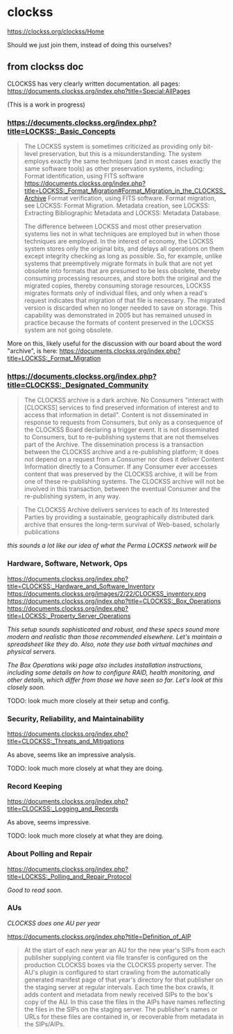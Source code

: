 clockss
=======
https://clockss.org/clockss/Home

Should we just join them, instead of doing this ourselves?

from clockss doc
----------------
CLOCKSS has very clearly written documentation.
all pages: https://documents.clockss.org/index.php?title=Special:AllPages

(This is a work in progress)


### https://documents.clockss.org/index.php?title=LOCKSS:_Basic_Concepts
>The LOCKSS system is sometimes criticized as providing only bit-level preservation, but this is a misunderstanding. The system employs exactly the same techniques (and in most cases exactly the same software tools) as other preservation systems, including:
>  Format identification, using FITS software https://documents.clockss.org/index.php?title=LOCKSS:_Format_Migration#Format_Migration_in_the_CLOCKSS_Archive
>  Format verification, using FITS software.
>  Format migration, see LOCKSS: Format Migration.
>  Metadata creation, see LOCKSS: Extracting Bibliographic Metadata and LOCKSS: Metadata Database.
>
>The difference between LOCKSS and most other preservation systems lies not in what techniques are employed but in when those techniques are employed. In the interest of economy, the LOCKSS system stores only the original bits, and delays all operations on them except integrity checking as long as possible. So, for example, unlike systems that preemptively migrate formats in bulk that are not yet obsolete into formats that are presumed to be less obsolete, thereby consuming processing resources, and store both the original and the migrated copies, thereby consuming storage resources, LOCKSS migrates formats only of individual files, and only when a read's request indicates that migration of that file is necessary. The migrated version is discarded when no longer needed to save on storage. This capability was demonstrated in 2005 but has remained unused in practice because the formats of content preserved in the LOCKSS system are not going obsolete.

More on this, likely useful for the discussion with our board about the word "archive", is here: https://documents.clockss.org/index.php?title=LOCKSS:_Format_Migration

### https://documents.clockss.org/index.php?title=CLOCKSS:_Designated_Community

>The CLOCKSS archive is a dark archive. No Consumers "interact with [CLOCKSS] services to find preserved information of interest and to access that information in detail". Content is not disseminated in response to requests from Consumers, but only as a consequence of the CLOCKSS Board declaring a trigger event. It is not disseminated to Consumers, but to re-publishing systems that are not themselves part of the Archive. The dissemination process is a transaction between the CLOCKSS archive and a re-publishing platform; it does not depend on a request from a Consumer nor does it deliver Content Information directly to a Consumer. If any Consumer ever accesses content that was preserved by the CLOCKSS archive, it will be from one of these re-publishing systems. The CLOCKSS archive will not be involved in this transaction, between the eventual Consumer and the re-publishing system, in any way.

>The CLOCKSS Archive delivers services to each of its Interested Parties by providing a sustainable, geographically distributed dark archive that ensures the long-term survival of Web-based, scholarly publications

_this sounds a lot like our idea of what the Perma LOCKSS network will be_

### Hardware, Software, Network, Ops

https://documents.clockss.org/index.php?title=CLOCKSS:_Hardware_and_Software_Inventory
https://documents.clockss.org/images/2/22/CLOCKSS_inventory.png
https://documents.clockss.org/index.php?title=CLOCKSS:_Box_Operations
https://documents.clockss.org/index.php?title=LOCKSS:_Property_Server_Operations

_This setup sounds sophisticated and robust, and these specs sound more modern and realistic than those recommended elsewhere. Let's maintain a spreadsheet like they do. Also, note they use both virtual machines and physical servers._

_The Box Operations wiki page also includes installation instructions, including some details on how to configure RAID, health monitoring, and other details, which differ from those we have seen so far. Let's look at this closely soon._

TODO: look much more closely at their setup and config.

### Security, Reliability, and Maintainability

https://documents.clockss.org/index.php?title=CLOCKSS:_Threats_and_Mitigations

As above, seems like an impressive analysis.

TODO: look much more closely at what they are doing.

### Record Keeping

https://documents.clockss.org/index.php?title=CLOCKSS:_Logging_and_Records

As above, seems impressive.

TODO: look much more closely at what they are doing.

### About Polling and Repair

https://documents.clockss.org/index.php?title=LOCKSS:_Polling_and_Repair_Protocol

_Good to read soon._

### AUs

_CLOCKSS does one AU per year_

https://documents.clockss.org/index.php?title=Definition_of_AIP
>At the start of each new year an AU for the new year's SIPs from each publisher supplying content via file transfer is configured on the production CLOCKSS boxes via the CLOCKSS property server. The AU's plugin is configured to start crawling from the automatically generated manifest page of that year's directory for that publisher on the staging server at regular intervals. Each time the box crawls, it adds content and metadata from newly received SIPs to the box's copy of the AU. In this case the files in the AIPs have names reflecting the files in the SIPs on the staging server. The publisher's names or URLs for these files are contained in, or recoverable from metadata in the SIPs/AIPs.

